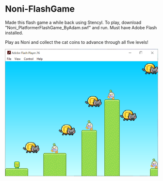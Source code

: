# Noni-FlashGame

Made this flash game a while back using Stencyl. To play, download "Noni_PlatformerFlashGame_ByAdam.swf" and run. Must have Adobe Flash installed. 

Play as Noni and collect the cat coins to advance through all five levels!

![GamePlayScreenShot](https://raw.githubusercontent.com/AdamBadagliacco/Noni-FlashGame/master/GamePlay.PNG)
